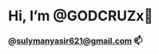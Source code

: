 #   Hi, I’m @GODCRUZx👋 
### @sulymanyasir621@gmail.com  📫 

<!---
GODCRUZx/GODCRUZx is a ✨ special ✨ repository because its `README.md` (this file) appears on your GitHub profile.
You can click the Preview link to take a look at your changes.
--->
